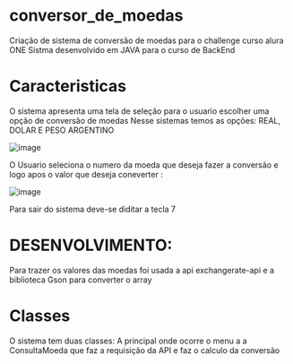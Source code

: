 # conversor_de_moedas
Criação de sistema de conversão de moedas para o challenge curso alura ONE
Sistma desenvolvido em JAVA para o curso de BackEnd
# Caracteristicas 
O sistema apresenta uma tela de seleção para o usuario escolher uma opção de conversão de moedas 
Nesse sistemas temos as opções: REAL, DOLAR E PESO ARGENTINO 

![image](https://github.com/user-attachments/assets/690d553c-e144-4358-9743-c296dee76505)

O Usuario seleciona o numero da moeda que deseja fazer a conversão  e logo apos o valor que deseja coneverter : 

![image](https://github.com/user-attachments/assets/3cb75f93-2572-4f4b-a5d2-1ab456d79990)

Para sair do sistema deve-se diditar a tecla 7 

# DESENVOLVIMENTO: 
Para trazer os valores das moedas foi usada a api exchangerate-api e a biblioteca Gson para converter o array 

# Classes 

O sistema tem duas classes:  A principal onde ocorre o menu a a ConsultaMoeda que faz a requisição da API e faz o calculo da conversão
